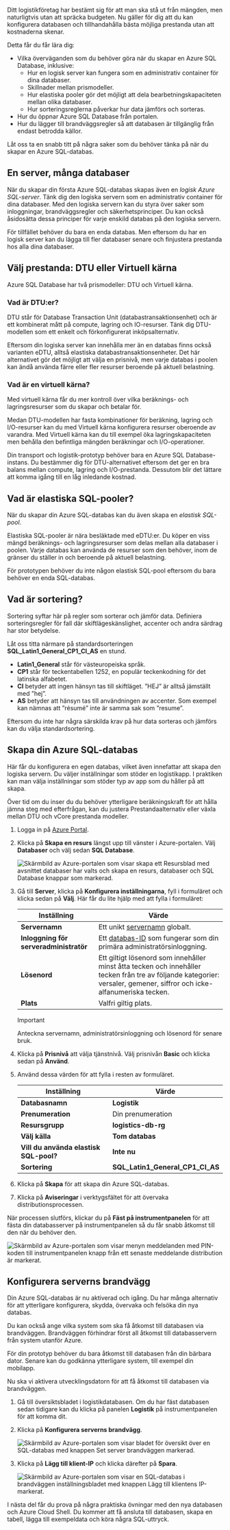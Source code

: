 Ditt logistikföretag har bestämt sig för att man ska stå ut från mängden, men naturligtvis utan att spräcka budgeten. Nu gäller för dig att du kan konfigurera databasen och tillhandahålla bästa möjliga prestanda utan att kostnaderna skenar.

Detta får du får lära dig:

- Vilka överväganden som du behöver göra när du skapar en Azure SQL Database, inklusive:
  - Hur en logisk server kan fungera som en administrativ container för dina databaser.
  - Skillnader mellan prismodeller.
  - Hur elastiska pooler gör det möjligt att dela bearbetningskapaciteten mellan olika databaser.
  - Hur sorteringsreglerna påverkar hur data jämförs och sorteras.
- Hur du öppnar Azure SQL Database från portalen.
- Hur du lägger till brandväggsregler så att databasen är tillgänglig från endast betrodda källor.

Låt oss ta en snabb titt på några saker som du behöver tänka på när du skapar en Azure SQL-databas.

## <a name="one-server-many-databases"></a>En server, många databaser

När du skapar din första Azure SQL-databas skapas även en _logisk Azure SQL-server_. Tänk dig den logiska servern som en administrativ container för dina databaser. Med den logiska servern kan du styra över saker som inloggningar, brandväggsregler och säkerhetsprinciper. Du kan också åsidosätta dessa principer för varje enskild databas på den logiska servern.

För tillfället behöver du bara en enda databas. Men eftersom du har en logisk server kan du lägga till fler databaser senare och finjustera prestanda hos alla dina databaser.

## <a name="choose-performance-dtus-versus-vcores"></a>Välj prestanda: DTU eller Virtuell kärna

Azure SQL Database har två prismodeller: DTU och Virtuell kärna.

### <a name="what-are-dtus"></a>Vad är DTU:er?

DTU står för Database Transaction Unit (databastransaktionsenhet) och är ett kombinerat mått på compute, lagring och IO-resurser. Tänk dig DTU-modellen som ett enkelt och förkonfigurerat inköpsalternativ.

Eftersom din logiska server kan innehålla mer än en databas finns också varianten eDTU, alltså elastiska databastransaktionsenheter. Det här alternativet gör det möjligt att välja en prisnivå, men varje databas i poolen kan ändå använda färre eller fler resurser beroende på aktuell belastning.

### <a name="what-are-vcores"></a>Vad är en virtuell kärna?

Med virtuell kärna får du mer kontroll över vilka beräknings- och lagringsresurser som du skapar och betalar för.

Medan DTU-modellen har fasta kombinationer för beräkning, lagring och I/O-resurser kan du med Virtuell kärna konfigurera resurser oberoende av varandra. Med Virtuell kärna kan du till exempel öka lagringskapaciteten men behålla den befintliga mängden beräkningar och I/O-operationer.

Din transport och logistik-prototyp behöver bara en Azure SQL Database-instans. Du bestämmer dig för DTU-alternativet eftersom det ger en bra balans mellan compute, lagring och I/O-prestanda. Dessutom blir det lättare att komma igång till en låg inledande kostnad.

## <a name="what-are-sql-elastic-pools"></a>Vad är elastiska SQL-pooler?

När du skapar din Azure SQL-databas kan du även skapa en _elastisk SQL-pool_.

Elastiska SQL-pooler är nära besläktade med eDTU:er. Du köper en viss mängd beräknings- och lagringsresurser som delas mellan alla databaser i poolen. Varje databas kan använda de resurser som den behöver, inom de gränser du ställer in och beroende på aktuell belastning.

För prototypen behöver du inte någon elastisk SQL-pool eftersom du bara behöver en enda SQL-databas.

## <a name="what-is-collation"></a>Vad är sortering?

Sortering syftar här på regler som sorterar och jämför data. Definiera sorteringsregler för fall där skiftlägeskänslighet, accenter och andra särdrag har stor betydelse.

Låt oss titta närmare på standardsorteringen **SQL_Latin1_General_CP1_CI_AS** en stund.

- **Latin1_General** står för västeuropeiska språk.
- **CP1** står för teckentabellen 1252, en populär teckenkodning för det latinska alfabetet.
- **CI** betyder att ingen hänsyn tas till skiftläget. ”HEJ” är alltså jämställt med ”hej”.
- **AS** betyder att hänsyn tas till användningen av accenter. Som exempel kan nämnas att ”résumé” inte är samma sak som ”resume”.

Eftersom du inte har några särskilda krav på hur data sorteras och jämförs kan du välja standardsortering.

## <a name="create-your-azure-sql-database"></a>Skapa din Azure SQL-databas

Här får du konfigurera en egen databas, vilket även innefattar att skapa den logiska servern. Du väljer inställningar som stöder en logistikapp. I praktiken kan man välja inställningar som stöder typ av app som du håller på att skapa.

Över tid om du inser du du behöver ytterligare beräkningskraft för att hålla jämna steg med efterfrågan, kan du justera Prestandaalternativ eller växla mellan DTU och vCore prestanda modeller. 

1. Logga in på [Azure Portal](https://portal.azure.com?azure-portal=true).


1. Klicka på **Skapa en resurs** längst upp till vänster i Azure-portalen. Välj **Databaser** och välj sedan **SQL Database**.

   ![Skärmbild av Azure-portalen som visar skapa ett Resursblad med avsnittet databaser har valts och skapa en resurs, databaser och SQL Database knappar som markerad.](../media-draft/create-db.png)

1. Gå till **Server**, klicka på **Konfigurera inställningarna**, fyll i formuläret och klicka sedan på **Välj**. Här får du lite hjälp med att fylla i formuläret:

    | Inställning      | Värde |
    | ------------ | ----- |
    | **Servernamn** | Ett unikt [servernamn](https://docs.microsoft.com/azure/architecture/best-practices/naming-conventions) globalt. |
    | **Inloggning för serveradministratör** | Ett [databas-ID](https://docs.microsoft.com/sql/relational-databases/databases/database-identifiers) som fungerar som din primära administratörsinloggning. |
    | **Lösenord** | Ett giltigt lösenord som innehåller minst åtta tecken och innehåller tecken från tre av följande kategorier: versaler, gemener, siffror och icke-alfanumeriska tecken. |
    | **Plats** | Valfri giltig plats. |
    > [!IMPORTANT]
    > Anteckna servernamn, administratörsinloggning och lösenord för senare bruk.

1. Klicka på **Prisnivå** att välja tjänstnivå. Välj prisnivån **Basic** och klicka sedan på **Använd**.

1. Använd dessa värden för att fylla i resten av formuläret.

    | Inställning      | Värde |
    | ------------ | ----- |
    | **Databasnamn** | **Logistik** |
    | **Prenumeration** | Din prenumeration |
    | **Resursgrupp** | **logistics-db-rg** |
    | **Välj källa** | **Tom databas** |
    | **Vill du använda elastisk SQL-pool?** | **Inte nu** |
    | **Sortering** | **SQL_Latin1_General_CP1_CI_AS** |

1. Klicka på **Skapa** för att skapa din Azure SQL-databas.

1. Klicka på **Aviseringar** i verktygsfältet för att övervaka distributionsprocessen.

När processen slutförs, klickar du på **Fäst på instrumentpanelen** för att fästa din databasserver på instrumentpanelen så du får snabb åtkomst till den när du behöver den.

   ![Skärmbild av Azure-portalen som visar menyn meddelanden med PIN-koden till instrumentpanelen knapp från ett senaste meddelande distribution är markerat.](../media-draft/notifications-complete.png)

## <a name="set-the-server-firewall"></a>Konfigurera serverns brandvägg

Din Azure SQL-databas är nu aktiverad och igång. Du har många alternativ för att ytterligare konfigurera, skydda, övervaka och felsöka din nya databas.

Du kan också ange vilka system som ska få åtkomst till databasen via brandväggen. Brandväggen förhindrar först all åtkomst till databasservern från system utanför Azure.

För din prototyp behöver du bara åtkomst till databasen från din bärbara dator. Senare kan du godkänna ytterligare system, till exempel din mobilapp.

Nu ska vi aktivera utvecklingsdatorn för att få åtkomst till databasen via brandväggen.

1. Gå till översiktsbladet i logistikdatabasen. Om du har fäst databasen sedan tidigare kan du klicka på panelen **Logistik** på instrumentpanelen för att komma dit.

1. Klicka på **Konfigurera serverns brandvägg**.

    ![Skärmbild av Azure-portalen som visar bladet för översikt över en SQL-databas med knappen Set server brandväggen markerad.](../media-draft/set-server-firewall.png)

1. Klicka på **Lägg till klient-IP** och klicka därefter på **Spara**.

    ![Skärmbild av Azure-portalen som visar en SQL-databas i brandväggen inställningsbladet med knappen Lägg till klientens IP-markerat.](../media-draft/add-client-ip.png)

I nästa del får du prova på några praktiska övningar med den nya databasen och Azure Cloud Shell. Du kommer att få ansluta till databasen, skapa en tabell, lägga till exempeldata och köra några SQL-uttryck.